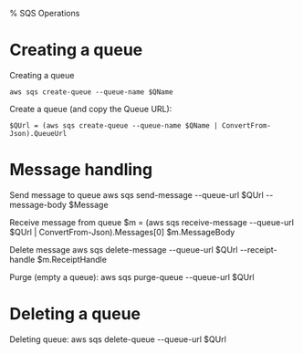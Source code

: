 ﻿% SQS Operations

# Creating a queue

Creating a queue

    aws sqs create-queue --queue-name $QName

Create a queue (and copy the Queue URL):

    $QUrl = (aws sqs create-queue --queue-name $QName | ConvertFrom-Json).QueueUrl

# Message handling

Send message to queue
	aws sqs send-message --queue-url $QUrl --message-body $Message
	
Receive message from queue
	$m = (aws sqs receive-message --queue-url $QUrl | ConvertFrom-Json).Messages[0]
	$m.MessageBody 

Delete message
	aws sqs delete-message --queue-url $QUrl --receipt-handle $m.ReceiptHandle
	
Purge (empty a queue):
	aws sqs purge-queue --queue-url $QUrl

# Deleting a queue

Deleting queue:
	aws sqs delete-queue --queue-url $QUrl
	
	
	